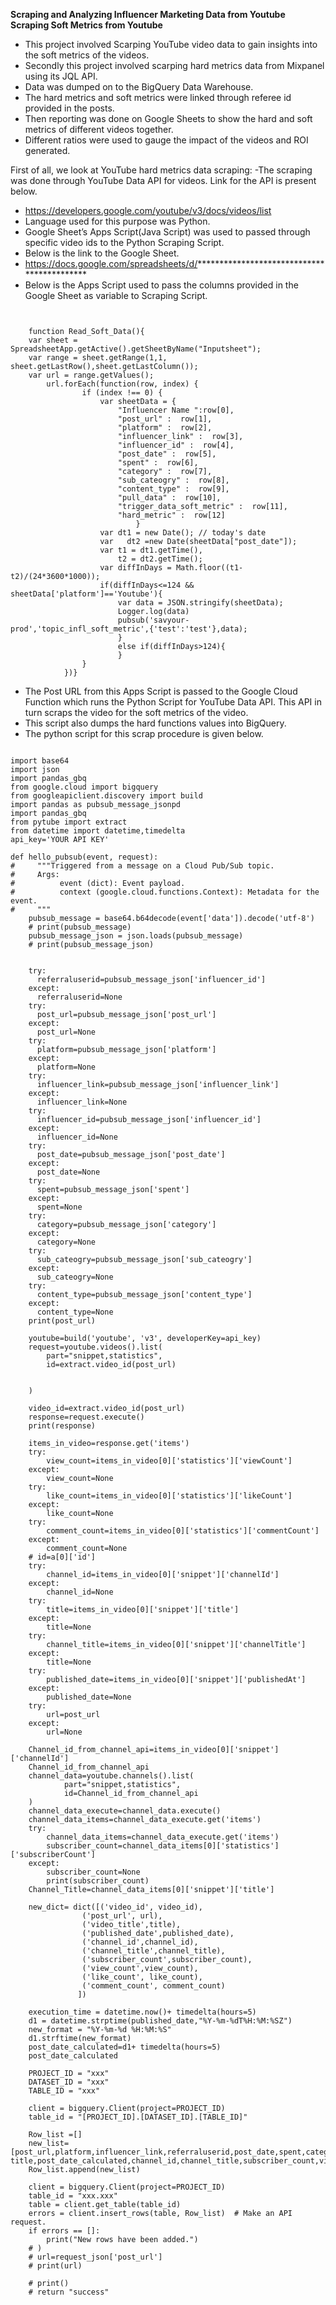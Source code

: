 **Scraping and Analyzing Influencer Marketing Data from Youtube** 
**Scraping Soft Metrics from Youtube**
- This project involved Scarping YouTube video data to gain insights into the soft metrics of the videos. 
- Secondly this project involved scarping hard metrics data from Mixpanel using its JQL API.
- Data was dumped on to the BigQuery Data Warehouse. 
- The hard metrics and soft metrics were linked through referee id provided in the posts.
- Then reporting was done on Google Sheets to show the hard and soft metrics of different videos together. 
- Different ratios were used to gauge the impact of the videos and ROI generated.

First of all, we look at YouTube hard metrics data scraping:
-The scraping was done through YouTube Data API for videos. Link for the API is present below.
- https://developers.google.com/youtube/v3/docs/videos/list
- Language used for this purpose was Python. 
- Google Sheet’s Apps Script(Java Script) was used to passed through specific video ids to the Python Scraping Script.
- Below is the link to the Google Sheet. 
- https://docs.google.com/spreadsheets/d/*******************************************
- Below is the Apps Script used to pass the columns provided in the Google Sheet as variable to Scraping Script.

```


 	function Read_Soft_Data(){
	var sheet = SpreadsheetApp.getActive().getSheetByName("Inputsheet");
	var range = sheet.getRange(1,1, sheet.getLastRow(),sheet.getLastColumn());
	var url = range.getValues();  
		url.forEach(function(row, index) {
  				if (index !== 0) { 
    				var sheetData = {
	     				"Influencer Name ":row[0],
	     				"post_url" :  row[1],
	     				"platform" :  row[2],
	     				"influencer_link" :  row[3],
	     				"influencer_id" :  row[4],
	     				"post_date" :  row[5],
	     				"spent" :  row[6],
	     				"category" :  row[7],
	     				"sub_cateogry" :  row[8],
	     				"content_type" :  row[9],
	     				"pull_data" :  row[10],
	     				"trigger_data_soft_metric" :  row[11],
	     				"hard_metric" :  row[12]          
    						}    
      				var dt1 = new Date(); // today's date
      				var   dt2 =new Date(sheetData["post_date"]);      
      				var t1 = dt1.getTime(),
          				t2 = dt2.getTime();      
      				var diffInDays = Math.floor((t1-t2)/(24*3600*1000));
      				if(diffInDays<=124 && sheetData['platform']=='Youtube'){
        				var data = JSON.stringify(sheetData);
        				Logger.log(data)
        				pubsub('savyour-prod','topic_infl_soft_metric',{'test':'test'},data);
      					}
      					else if(diffInDays>124){        
      					}       
  				}
			})}

```

- The Post URL from this Apps Script is passed to the Google Cloud Function which runs the Python Script for YouTube Data API. This API in turn scraps the video for the soft metrics of the video.
- This script also dumps the hard functions values into BigQuery.
- The python script for this scrap procedure is given below.

```

import base64
import json
import pandas_gbq
from google.cloud import bigquery
from googleapiclient.discovery import build
import pandas as pubsub_message_jsonpd
import pandas_gbq
from pytube import extract
from datetime import datetime,timedelta
api_key='YOUR API KEY'

def hello_pubsub(event, request):
#     """Triggered from a message on a Cloud Pub/Sub topic.
#     Args:
#          event (dict): Event payload.
#          context (google.cloud.functions.Context): Metadata for the event.
#     """
    pubsub_message = base64.b64decode(event['data']).decode('utf-8')
    # print(pubsub_message)
    pubsub_message_json = json.loads(pubsub_message)
    # print(pubsub_message_json)

    
    try:
      referraluserid=pubsub_message_json['influencer_id']
    except:
      referraluserid=None
    try:
      post_url=pubsub_message_json['post_url']
    except:
      post_url=None
    try:
      platform=pubsub_message_json['platform']
    except:
      platform=None
    try:    
      influencer_link=pubsub_message_json['influencer_link']
    except:
      influencer_link=None
    try:    
      influencer_id=pubsub_message_json['influencer_id']
    except:
      influencer_id=None
    try:    
      post_date=pubsub_message_json['post_date']
    except:
      post_date=None
    try:    
      spent=pubsub_message_json['spent']
    except:
      spent=None
    try:    
      category=pubsub_message_json['category']
    except:
      category=None
    try:  
      sub_cateogry=pubsub_message_json['sub_cateogry']
    except:
      sub_cateogry=None
    try:  
      content_type=pubsub_message_json['content_type']
    except:
      content_type=None  
    print(post_url)

    youtube=build('youtube', 'v3', developerKey=api_key)
    request=youtube.videos().list(
        part="snippet,statistics",
        id=extract.video_id(post_url)
        

    )

    video_id=extract.video_id(post_url)
    response=request.execute()
    print(response)

    items_in_video=response.get('items')
    try:
        view_count=items_in_video[0]['statistics']['viewCount']
    except:
        view_count=None
    try:    
        like_count=items_in_video[0]['statistics']['likeCount']
    except:
        like_count=None
    try:
        comment_count=items_in_video[0]['statistics']['commentCount']
    except:
        comment_count=None
    # id=a[0]['id']
    try:
        channel_id=items_in_video[0]['snippet']['channelId']
    except:
        channel_id=None
    try:
        title=items_in_video[0]['snippet']['title']
    except:
        title=None
    try:  
        channel_title=items_in_video[0]['snippet']['channelTitle']
    except:
        title=None
    try:        
        published_date=items_in_video[0]['snippet']['publishedAt']
    except:
        published_date=None
    try:       
        url=post_url
    except:
        url=None    

    Channel_id_from_channel_api=items_in_video[0]['snippet']['channelId']
    Channel_id_from_channel_api
    channel_data=youtube.channels().list(
            part="snippet,statistics",
            id=Channel_id_from_channel_api
    )
    channel_data_execute=channel_data.execute()
    channel_data_items=channel_data_execute.get('items')
    try:
        channel_data_items=channel_data_execute.get('items')
        subscriber_count=channel_data_items[0]['statistics']['subscriberCount']
    except:
        subscriber_count=None
        print(subscriber_count)
    Channel_Title=channel_data_items[0]['snippet']['title']

    new_dict= dict([('video_id', video_id),
                ('post_url', url),
                ('video_title',title),
                ('published_date',published_date),
                ('channel_id',channel_id),
                ('channel_title',channel_title),
                ('subscriber_count',subscriber_count),
                ('view_count',view_count),
                ('like_count', like_count),
                ('comment_count', comment_count)
               ])   
 
    execution_time = datetime.now()+ timedelta(hours=5)
    d1 = datetime.strptime(published_date,"%Y-%m-%dT%H:%M:%SZ")
    new_format = "%Y-%m-%d %H:%M:%S"
    d1.strftime(new_format)
    post_date_calculated=d1+ timedelta(hours=5)
    post_date_calculated

    PROJECT_ID = "xxx"
    DATASET_ID = "xxx"
    TABLE_ID = "xxx"

    client = bigquery.Client(project=PROJECT_ID)
    table_id = "[PROJECT_ID].[DATASET_ID].[TABLE_ID]"

    Row_list =[] 
    new_list=[post_url,platform,influencer_link,referraluserid,post_date,spent,category,sub_cateogry,content_type,video_id,url, title,post_date_calculated,channel_id,channel_title,subscriber_count,view_count,like_count,comment_count,execution_time]
    Row_list.append(new_list) 

    client = bigquery.Client(project=PROJECT_ID)
    table_id = "xxx.xxx"
    table = client.get_table(table_id)
    errors = client.insert_rows(table, Row_list)  # Make an API request.
    if errors == []:
        print("New rows have been added.")
    # )
    # url=request_json['post_url']
    # print(url)

    # print()
    # return "success"


```
